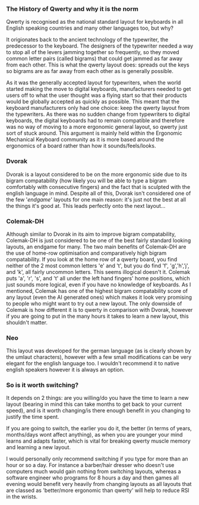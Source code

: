 ### The History of Qwerty and why it is the norm
Qwerty is recognised as the national standard layout for keyboards in all English speaking countries and many other languages too, but why?

It origionates back to the ancient technology of the typewriter, the predecessor to the keyboard. The designers of the typewriter needed a way to stop all of the levers jamming together so frequently, so they moved common letter pairs (called bigrams) that could get jammed as far away from each other. This is what the qwerty layout does: spreads out the keys so bigrams are as far away from each other as is generally possible. 

As it was the generally accepted layout for typewriters, when the world started making the move to digital keyboards, manufacturers needed to get users off to what the user thought was a flying start so that their products would be globally accepted as quickly as possible. This meant that the keyboard manufacturers only had one choice: keep the qwerty layout from the typewriters. As there was no sudden change from typewriters to digital keyboards, the digital keyboards had to remain compatible and therefore was no way of moving to a more ergonomic general layout, so qwerty just sort of stuck around.
This argument is mainly held within the Ergonomic Mechanical Keyboard community as it is more based around the ergonomics of a board rather than how it sounds/feels/looks.

### Dvorak
Dvorak is a layout considered to be on the more ergonomic side due to its bigram compatability (how likely you will be able to type a bigram comfortably with consecutive fingers) and the fact that is sculpted with the english language in mind. Despite all of this, Dvorak isn't considered one of the few '*endgame*' layouts for one main reason: it's just not the best at all the things it's good at.
This leads perfectly onto the next layout...

### Colemak-DH
Although similar to Dvorak in its aim to improve bigram compatability, Colemak-DH is just considered to be one of the best fairly standard looking layouts, an endgame for many.
The two main benefits of Colemak-DH are the use of home-row optimisation and comparatively high bigram compatability. If you look at the home row of a qwerty board, you find neither of the 2 most common letters 'e' and 't', but you do find 'f', 'g','h','j', and 'k', all fairly uncommon letters. This seems illogical doesn't it. Colemak puts 'a', 'r', 's', and 't' all under the left hand fingers' home positions, which just sounds more logical, even if you have no knowledge of keyboards.
As I mentioned, Colemak has one of the highest bigram compatability score of any layout (even the AI generated ones) which makes it look very promising to people who might want to try out a new layout. The only downside of Colemak is how different it is to qwerty in comparison with Dvorak, however if you are going to put in the many hours it takes to learn a new layout, this shouldn't matter.

### Neo
This layout was developed for the german language (as is clearly shown by the umlaut characters), however with a few small modifications can be very elegant for the english language too. I wouldn't recommend it to native english speakers however it is always an option.
### So is it worth switching?
It depends on 2 things: are you willing/do you have the time to learn a new layout (bearing in mind this can take months to get back to your current speed), and is it worth changing/is there enough benefit in you changing to justify the time spent.

If you are going to switch, the earlier you do it, the better (in terms of years, months/days wont affect anything), as when you are younger your mind learns and adapts faster, which is vital for breaking qwerty muscle memory and learning a new layout. 

I would personally only recommend switching if you type for more than an hour or so a day. For instance a barber/hair dresser who doesn't use computers much would gain nothing from switching layouts, whereas a software engineer who programs for 8 hours a day and then games all evening would benefit very heavily from changing layouts as all layouts that are classed as 'better/more ergonomic than qwerty' will help to reduce RSI in the wrists.